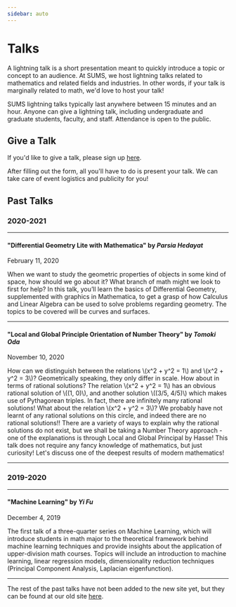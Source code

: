 ```yaml
---
sidebar: auto
---
```


# Talks

A lightning talk is a short presentation meant to quickly introduce a topic or concept to an audience.
At SUMS, we host lightning talks related to mathematics and related fields and industries.
In other words, if your talk is marginally related to math, we'd love to host your talk!

SUMS lightning talks typically last anywhere between 15 minutes and an hour.
Anyone can give a lightning talk, including undergraduate and graduate students, faculty, and staff.
Attendance is open to the public.

## Give a Talk

If you'd like to give a talk, please sign up [here](https://docs.google.com/forms/d/e/1FAIpQLSefEvAMlDd06Jf318iMdYKPk83VB35xaj89zQL2VZFoyOKklA/viewform).

After filling out the form, all you'll have to do is present your talk.
We can take care of event logistics and publicity for you!

## Past Talks

### 2020-2021

---

#### "Differential Geometry Lite with Mathematica" by *Parsia Hedayat*

<time datetime="2021-02-11">February 11, 2020</time>

When we want to study the geometric properties of objects in some kind of space, how should we go about it?
What branch of math might we look to first for help?
In this talk, you’ll learn the basics of Differential Geometry, supplemented with graphics in Mathematica, to get a grasp of how Calculus and Linear Algebra can be used to solve problems regarding geometry.
The topics to be covered will be curves and surfaces.

---

#### "Local and Global Principle Orientation of Number Theory" by *Tomoki Oda*

<time datetime="2020-11-10">November 10, 2020</time>

How can we distinguish between the relations \\(x^2 + y^2 = 1\\) and \\(x^2 + y^2 = 3\\)?
Geometrically speaking, they only differ in scale.
How about in terms of rational solutions?
The relation \\(x^2 + y^2 = 1\\) has an obvious rational solution of \\((1, 0)\\), and another solution \\((3/5, 4/5)\\) which makes use of Pythagorean triples.
In fact, there are infinitely many rational solutions!
What about the relation \\(x^2 + y^2 = 3\\)?
We probably have not learnt of any rational solutions on this circle, and indeed there are no rational solutions!!
There are a variety of ways to explain why the rational solutions do not exist, but we shall be taking a Number Theory approach - one of the explanations is through Local and Global Principal by Hasse!
This talk does not require any fancy knowledge of mathematics, but just curiosity!
Let's discuss one of the deepest results of modern mathematics!

---

### 2019-2020

---

#### "Machine Learning" by *Yi Fu*

<time datetime="2019-12-04">December 4, 2019</time>

The first talk of a three-quarter series on Machine Learning, which will introduce students in math major to the theoretical framework behind machine learning techniques and provide insights about the application of upper-division math courses.
Topics will include an introduction to machine learning, linear regression models, dimensionality reduction techniques (Principal Component Analysis, Laplacian eigenfunction).

---

The rest of the past talks have not been added to the new site yet, but they can be found at our old site [here](/legacy-talks/).
